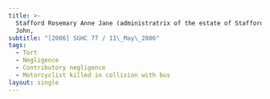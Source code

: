 ```yaml
---
title: >-
  Stafford Rosemary Anne Jane (administratrix of the estate of Stafford Anthony
  John,
subtitle: "[2006] SGHC 77 / 11\_May\_2006"
tags:
  - Tort
  - Negligence
  - Contributory negligence
  - Motorcyclist killed in collision with bus
layout: single
---
```


